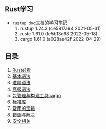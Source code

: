 ## Rust学习
- ``rustup doc``文档的学习笔记
    1. rustup 1.24.3 (ce5817a94 2021-05-31)
    2. rustc 1.61.0 (fe5b13d68 2022-05-18) 
    3. cargo 1.61.0 (a028ae42f 2022-04-29)

## 目录
1. [Rust必看](./rust.md)
2. [基本语法](./grammer_1.md)
3. [进阶语法](./grammer_2.md)
4. [高级语法](./grammer_advanced.md)
5. [包管理与构建工具cargo](./cargo.md)
6. [标准库](./standad.md)
7. [常用的宝箱](./crate.md)
8. [错误与解决](./error.md)
9. [安全相关](./secure.md)